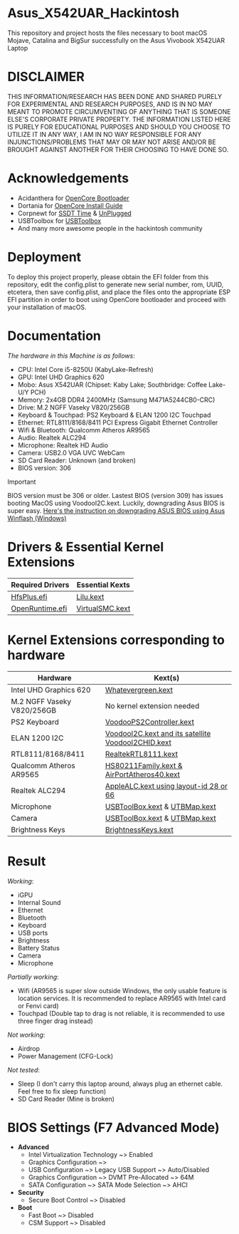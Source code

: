 # Asus_X542UAR_Hackintosh
This repository and project hosts the files necessary to boot macOS Mojave, Catalina and BigSur successfully on the Asus Vivobook X542UAR Laptop

# DISCLAIMER
THIS INFORMATION/RESEARCH HAS BEEN DONE AND SHARED PURELY FOR EXPERIMENTAL AND RESEARCH PURPOSES, AND IS IN NO MAY MEANT TO PROMOTE CIRCUMVENTING OF ANYTHING THAT IS SOMEONE ELSE'S CORPORATE PRIVATE PROPERTY. THE INFORMATION LISTED HERE IS PURELY FOR EDUCATIONAL PURPOSES AND SHOULD YOU CHOOSE TO UTILIZE IT IN ANY WAY, I AM IN NO WAY RESPONSIBLE FOR ANY INJUNCTIONS/PROBLEMS THAT MAY OR MAY NOT ARISE AND/OR BE BROUGHT AGAINST ANOTHER FOR THEIR CHOOSING TO HAVE DONE SO.

# Acknowledgements
- Acidanthera for [OpenCore Bootloader](https://github.com/acidanthera/OpenCorePkg)
- Dortania for [OpenCore Install Guide](https://dortania.github.io/OpenCore-Install-Guide)
- Corpnewt for [SSDT Time](https://github.com/corpnewt/SSDTTime) & [UnPlugged](https://github.com/corpnewt/UnPlugged)
- USBToolbox for [USBToolbox](https://github.com/USBToolBox)
- And many more awesome people in the hackintosh community
  
# Deployment
To deploy this project properly, please obtain the EFI folder from this repository, edit the config.plist to generate new serial number, rom, UUID, etcetera, then save config.plist, and place the files onto the appropriate ESP EFI partition in order to boot using OpenCore bootloader and proceed with your installation of macOS.

# Documentation
_The hardware in this Machine is as follows_:
- CPU: Intel Core i5-8250U (KabyLake-Refresh)
- GPU: Intel UHD Graphics 620
- Mobo: Asus X542UAR (Chipset: Kaby Lake; Southbridge: Coffee Lake-U/Y PCH)
- Memory: 2x4GB DDR4 2400MHz (Samsung M471A5244CB0-CRC)
- Drive: M.2 NGFF Vaseky V820/256GB
- Keyboard & Touchpad: PS2 Keyboard & ELAN 1200 I2C Touchpad
- Ethernet: RTL8111/8168/8411 PCI Express Gigabit Ethernet Controller
- Wifi & Bluetooth: Qualcomm Atheros AR9565
- Audio: Realtek ALC294
- Microphone: Realtek HD Audio
- Camera: USB2.0 VGA UVC WebCam
- SD Card Reader: Unknown (and broken)
- BIOS version: 306
> [!IMPORTANT]
> BIOS version must be 306 or older. Lastest BIOS (version 309) has issues booting MacOS using VoodooI2C.kext. Luckily, downgrading Asus BIOS is super easy. [Here's the instruction on downgrading ASUS BIOS using Asus Winflash (Windows)](https://github.com/BluePurplePro/Asus_X542UAR_Hackintosh/blob/main/Downgrade_ASUS_BIOS_using_Winflash.md)  
# Drivers & Essential Kernel Extensions
| Required Drivers | Essential Kexts |
| ------------- | ------------- |
| [HfsPlus.efi](https://github.com/acidanthera/OcBinaryData/blob/master/Drivers/HfsPlus.efi) | [Lilu.kext](https://github.com/acidanthera/Lilu) |
| [OpenRuntime.efi](https://github.com/acidanthera/OpenCorePkg) | [VirtualSMC.kext](https://github.com/acidanthera/VirtualSMC) |

# Kernel Extensions corresponding to hardware
| Hardware  | Kext(s) |
| ------------- | ------------- |
| Intel UHD Graphics 620  | [Whatevergreen.kext](https://github.com/acidanthera/WhateverGreen)  |
| M.2 NGFF Vaseky V820/256GB  | No kernel extension needed  |
| PS2 Keyboard  | [VoodooPS2Controller.kext](https://github.com/acidanthera/VoodooPS2)  |
| ELAN 1200 I2C  | [VoodooI2C.kext and its satellite VoodooI2CHID.kext](https://github.com/VoodooI2C/VoodooI2C)  |
| RTL8111/8168/8411  | [RealtekRTL8111.kext](https://github.com/Mieze/RTL8111_driver_for_OS_X)  |
| Qualcomm Atheros AR9565  | [HS80211Family.kext & AirPortAtheros40.kext](https://github.com/FIRSTPLATO/opencore-atheros-kext) |
| Realtek ALC294  | [AppleALC.kext using layout-id 28 or 66](https://github.com/acidanthera/AppleALC)  |
| Microphone  | [USBToolBox.kext](https://github.com/USBToolBox/kext) & [UTBMap.kext](https://github.com/USBToolBox/tool)  |
| Camera  | [USBToolBox.kext](https://github.com/USBToolBox/kext) & [UTBMap.kext](https://github.com/USBToolBox/tool)  |
| Brightness Keys  | [BrightnessKeys.kext](https://github.com/acidanthera/BrightnessKeys)  |

# Result
_Working_:
- iGPU
- Internal Sound
- Ethernet
- Bluetooth
- Keyboard
- USB ports
- Brightness
- Battery Status
- Camera
- Microphone

_Partially working_:
- Wifi (AR9565 is super slow outside Windows, the only usable feature is location services. It is recommended to replace AR9565 with Intel card or Fenvi card)
- Touchpad (Double tap to drag is not reliable, it is recommended to use three finger drag instead)

_Not working_:
- Airdrop
- Power Management (CFG-Lock)

_Not tested_:
- Sleep (I don't carry this laptop around, always plug an ethernet cable. Feel free to fix sleep function)
- SD Card Reader (Mine is broken)

# BIOS Settings (F7 Advanced Mode)
- **Advanced**
  - Intel Virtualization Technology ~> Enabled
  - Graphics Configuration ~>
  - USB Configuration ~> Legacy USB Support ~> Auto/Disabled
  - Graphics Configuration ~> DVMT Pre-Allocated ~> 64M
  - SATA Configuration ~> SATA Mode Selection ~> AHCI
- **Security**
  - Secure Boot Control ~> Disabled
- **Boot**
  - Fast Boot ~> Disabled
  - CSM Support ~> Disabled
